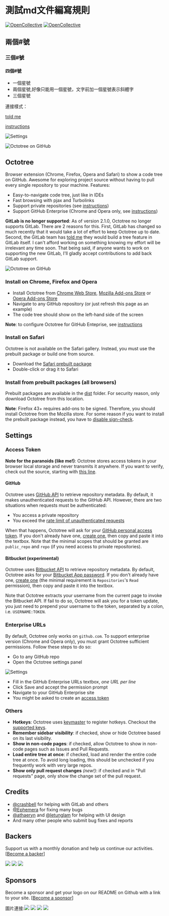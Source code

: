 # 測試md文件編寫規則

[![OpenCollective](https://opencollective.com/octotree/backers/badge.svg)](#backers)
[![OpenCollective](https://opencollective.com/octotree/sponsors/badge.svg)](#sponsors)

## 兩個#號
### 三個#號
#### 四個#號

* 一個星號
* 兩個星號,好像只能用一個星號，文字前加一個星號表示斜體字
* 三個星號

連接樣式：

[told me](https://github.com/buunguyen/octotree/issues/265)

[instructions](#access-token)

![Settings](docs/settings.jpg)

![Octotree on GitHub](docs/chrome-github.jpg)


## Octotree
Browser extension (Chrome, Firefox, Opera and Safari) to show a code tree on GitHub. Awesome for exploring project source without having to pull every single repository to your machine. Features:

* Easy-to-navigate code tree, just like in IDEs
* Fast browsing with pjax and Turbolinks
* Support private repositories (see [instructions](#access-token))
* Support GitHub Enterprise (Chrome and Opera only, see [instructions](#enterprise-urls))

__GitLab is no longer supported__:
As of version 2.1.0, Octotree no longer supports GitLab. There are 2 reasons for this. First, GitLab has changed so much recently that it would take a lot of effort to keep Octotree up to date. Second, the GitLab team has [told me](https://github.com/buunguyen/octotree/issues/265) they would build a tree feature in GitLab itself. I can't afford working on something knowing my effort will be irrelevant any time soon. That being said, if anyone wants to work on supporting the new GitLab, I'll gladly accept contributions to add back GitLab support.

![Octotree on GitHub](docs/chrome-github.jpg)


### Install on Chrome, Firefox and Opera
* Install Octotree from [Chrome Web Store](https://chrome.google.com/webstore/detail/octotree/bkhaagjahfmjljalopjnoealnfndnagc), [Mozilla Add-ons Store](https://addons.mozilla.org/en-US/firefox/addon/octotree/) or [Opera Add-ons Store](https://addons.opera.com/en/extensions/details/octotree/)
* Navigate to any GitHub repository (or just refresh this page as an example)
* The code tree should show on the left-hand side of the screen

__Note__: to configure Octotree for GitHub Enteprise, see [instructions](#enterprise-urls)

### Install on Safari

Octotree is not available on the Safari gallery. Instead, you must use the prebuilt package or build one from source.

* Download the [Safari prebuilt package](https://github.com/buunguyen/octotree/blob/master/dist/safari.safariextz?raw=true)
* Double-click or drag it to Safari

### Install from prebuilt packages (all browsers)

Prebuilt packages are available in the  [dist](https://github.com/buunguyen/octotree/tree/master/dist) folder. For security reason, only download Octotree from this location.

__Note__: Firefox 43+ requires add-ons to be signed. Therefore, you should install Octotree from the Mozilla store. For some reason if you want to install the prebuilt package instead, you have to [disable sign-check](https://github.com/buunguyen/octotree/issues/220#issuecomment-166012724).

## Settings
### Access Token

__Note for the paranoids (like me!)__: Octotree stores access tokens in your browser local storage and never transmits it anywhere. If you want to verify, check out the source, starting with [this line](https://github.com/buunguyen/octotree/blob/master/src/view.options.js#L77).

#### GitHub
Octotree uses [GitHub API](https://developer.github.com/v3/) to retrieve repository metadata. By default, it makes unauthenticated requests to the GitHub API. However, there are two situations when requests must be authenticated:

* You access a private repository
* You exceed the [rate limit of unauthenticated requests](https://developer.github.com/v3/#rate-limiting)

When that happens, Octotree will ask for your [GitHub personal access token](https://help.github.com/articles/creating-an-access-token-for-command-line-use). If you don't already have one, [create one](https://github.com/settings/tokens/new), then copy and paste it into the textbox. Note that the minimal scopes that should be granted are `public_repo` and `repo` (if you need access to private repositories).

#### Bitbucket (experimental)
Octotree uses [Bitbucket API](https://confluence.atlassian.com/bitbucket/repositories-endpoint-1-0-296092719.html) to retrieve repository metadata. By default, Octotree asks for your [Bitbucket App password](https://confluence.atlassian.com/bitbucket/app-passwords-828781300.html). If you don't already have one, [create one](https://bitbucket.org/account/admin/app-passwords) (the minimal requirement is `Repositories`'s `Read` permission), then copy and paste it into the textbox.

Note that Octotree extracts your username from the current page to invoke the Bitbucket API. If fail to do so, Octotree will ask you for a token update, you just need to prepend your username to the token, separated by a colon, i.e. `USERNAME:TOKEN`.

### Enterprise URLs
By default, Octotree only works on `github.com`. To support enterprise version (Chrome and Opera only), you must grant Octotree sufficient permissions. Follow these steps to do so:

* Go to any GitHub repo
* Open the Octotree settings panel

![Settings](docs/settings.jpg)

* Fill in the GitHub Enterprise URLs textbox, _one URL per line_
* Click Save and accept the permission prompt
* Navigate to your GitHub Enterprise site
* You might be asked to create an [access token](#access-token)

### Others
* __Hotkeys__: Octotree uses [keymaster](https://github.com/madrobby/keymaster) to register hotkeys. Checkout the [supported keys](https://github.com/madrobby/keymaster#supported-keys).
* __Remember sidebar visibility__: if checked, show or hide Octotree based on its last visibility.
* __Show in non-code pages__: if checked, allow Octotree to show in non-code pages such as Issues and Pull Requests.
* __Load entire tree at once__: if checked, load and render the entire code tree at once. To avoid long loading, this should be unchecked if you frequently work with very large repos.
* __Show only pull request changes__ _(new!)_: if checked and in "Pull requests" page, only show the change set of the pull request.

## Credits
* [@crashbell](https://github.com/crashbell) for helping with GitLab and others
* [@Ephemera](https://github.com/Ephemera) for fixing many bugs
* [@athaeryn](https://github.com/athaeryn) and [@letunglam](https://github.com/letunglam) for helping with UI design
* And many other people who submit bug fixes and reports

## Backers

Support us with a monthly donation and help us continue our activities. [[Become a backer](https://opencollective.com/octotree#backer)]

<a href="https://opencollective.com/octotree/backer/0/website" target="_blank"><img src="https://opencollective.com/octotree/backer/0/avatar.svg"></a>
<a href="https://opencollective.com/octotree/backer/1/website" target="_blank"><img src="https://opencollective.com/octotree/backer/1/avatar.svg"></a>
<a href="https://opencollective.com/octotree/backer/2/website" target="_blank"><img src="https://opencollective.com/octotree/backer/2/avatar.svg"></a>


## Sponsors

Become a sponsor and get your logo on our README on Github with a link to your site. [[Become a sponsor](https://opencollective.com/octotree#sponsor)]

圖片連接:<a href="https://opencollective.com/octotree/sponsor/0/website" target="_blank"><img src="https://opencollective.com/octotree/sponsor/0/avatar.svg"></a>
<a href="https://opencollective.com/octotree/sponsor/1/website" target="_blank"><img src="https://opencollective.com/octotree/sponsor/1/avatar.svg"></a>
<a href="https://opencollective.com/octotree/sponsor/2/website" target="_blank"><img src="https://opencollective.com/octotree/sponsor/2/avatar.svg"></a>
<a href="https://opencollective.com/octotree/sponsor/3/website" target="_blank"><img src="https://opencollective.com/octotree/sponsor/3/avatar.svg"></a>

